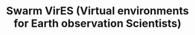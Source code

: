 ---
layout: default
description: 'VirES for Swarm is a highly interactive data manipulation and retrieval
  interface for the ESA Swarm constellation mission products. It includes tools for
  studying various geomagnetic models by comparing them to the Swarm satellite measurements
  at given space weather and ionospheric conditions. '
notes: 'Built for time series


  Intended for event-based analyses (not large-scale data analyses) - is this correct?


  What are the components of VirES? The web server; viresclient (Python interface);
  JupyterBook (instructional/educational resources?)'
shortname: swarm_vires
thumbnail_url: https://magneticearth.org/favicon.png
timestamp: Fri, 11 Feb 2022 14:16:25 GMT
title: Swarm VirES (Virtual environments for Earth observation Scientists)
uuid: f17fe315-f2cb-48f5-8d42-bf6fa7306bc6
website_link: https://vires.services/
---